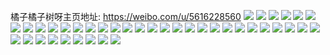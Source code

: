 橘子橘子树呀主页地址: https://weibo.com/u/5616228560 
![](https://wx4.sinaimg.cn/mw2000/006857BCgy1h9bqdys8g5j30qo0qoq8t.jpg) 
![](https://wx4.sinaimg.cn/mw2000/006857BCgy1h998qy20m1j31w01w01h2.jpg) 
![](https://wx4.sinaimg.cn/mw2000/006857BCgy1h998qx4zn4j32o02o0qv5.jpg) 
![](https://wx4.sinaimg.cn/mw2000/006857BCgy1h998qzmam8j32o02o0e81.jpg) 
![](https://wx4.sinaimg.cn/mw2000/006857BCgy1h96kyss5kjj31400u0drp.jpg) 
![](https://wx4.sinaimg.cn/mw2000/006857BCgy1h96kzwlt7sj31w01w0b29.jpg) 
![](https://wx4.sinaimg.cn/mw2000/006857BCgy1h96kzt50fpj32o02o0x6q.jpg) 
![](https://wx4.sinaimg.cn/mw2000/006857BCgy1h96l02kcepj32o02o0x6q.jpg) 
![](https://wx4.sinaimg.cn/mw2000/006857BCgy1h96kz2gfoij32o02o04qs.jpg) 
![](https://wx4.sinaimg.cn/mw2000/006857BCgy1h96kz44pqmj33s03s0kjl.jpg) 
![](https://wx4.sinaimg.cn/mw2000/006857BCgy1h96kz6tystj32o03k0kjm.jpg) 
![](https://wx4.sinaimg.cn/mw2000/006857BCgy1h96kzd5qonj32o02o0qv9.jpg) 
![](https://wx4.sinaimg.cn/mw2000/006857BCgy1h96kze2it5j315o0lwq8q.jpg) 
![](https://wx4.sinaimg.cn/mw2000/006857BCgy1h96kzgwaclj32o02o0npe.jpg) 
![](https://wx4.sinaimg.cn/mw2000/006857BCgy1h96kzil2v6j31w01w07wh.jpg) 
![](https://wx4.sinaimg.cn/mw2000/006857BCgy1h96kziyatvj30ku0ku0yk.jpg) 
![](https://wx4.sinaimg.cn/mw2000/006857BCgy1h96kzjafw1j30ku0ku44q.jpg) 
![](https://wx4.sinaimg.cn/mw2000/006857BCgy1h94urb90imj31o01904qp.jpg) 
![](https://wx4.sinaimg.cn/mw2000/006857BCgy1h94ure1acsj32c0340u0y.jpg) 
![](https://wx4.sinaimg.cn/mw2000/006857BCgy1h94urfzxndj31901o01kx.jpg) 
![](https://wx4.sinaimg.cn/mw2000/006857BCgy1h90th9rvahj30k00zk454.jpg) 
![](https://wx4.sinaimg.cn/mw2000/006857BCgy1h90tgx409gj32o02o01ky.jpg) 
![](https://wx4.sinaimg.cn/mw2000/006857BCgy1h90thaodm6j31w01w07wh.jpg) 
![](https://wx4.sinaimg.cn/mw2000/006857BCgy1h90the5tqzj32o02o04qr.jpg) 
![](https://wx4.sinaimg.cn/mw2000/006857BCgy1h90thfxu4xj32o02o0npd.jpg) 
![](https://wx4.sinaimg.cn/mw2000/006857BCgy1h90thhb0v7j30o01hc7fl.jpg) 
![](https://wx4.sinaimg.cn/mw2000/006857BCgy1h90thiz1h8j32o02o0hdt.jpg) 
![](https://wx4.sinaimg.cn/mw2000/006857BCgy1h90thkiahdj32o02o0e81.jpg) 
![](https://wx4.sinaimg.cn/mw2000/006857BCgy1h90thn5cjyj32o02o0qv6.jpg) 
![](https://wx4.sinaimg.cn/mw2000/006857BCgy1h90thpi8fjj32o02o07wi.jpg) 
![](https://wx4.sinaimg.cn/mw2000/006857BCgy1h90thswmzyj32o02o0b2b.jpg) 
![](https://wx4.sinaimg.cn/mw2000/006857BCgy1h90thv50hej32o02o04qq.jpg) 
![](https://wx4.sinaimg.cn/mw2000/006857BCgy1h90thxo8n8j32o02o0kjm.jpg) 
![](https://wx4.sinaimg.cn/mw2000/006857BCgy1h90thzajt9j32o02o0kjl.jpg) 
![](https://wx4.sinaimg.cn/mw2000/006857BCgy1h8qvv3ho1xj30qo0qo43b.jpg) 
![](https://wx4.sinaimg.cn/mw2000/006857BCgy1h8bnz6q3aoj31o0280u0x.jpg) 
![](https://wx4.sinaimg.cn/mw2000/006857BCgy1h8bnzsdxo2j31o01o0b29.jpg) 
![](https://wx4.sinaimg.cn/mw2000/006857BCgy1h8bnza466rj31o01o0b29.jpg) 
![](https://wx4.sinaimg.cn/mw2000/006857BCgy1h8bnzcw6u9j31o01o07wh.jpg) 
![](https://wx4.sinaimg.cn/mw2000/006857BCgy1h8bnzjy2w4j31e61e64qp.jpg) 

